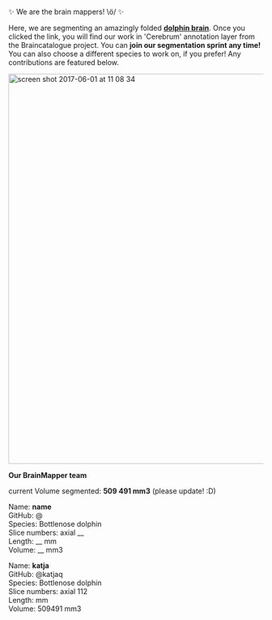 :sparkles: We are the brain mappers! \ö/ :sparkles:

Here, we are segmenting an amazingly folded [**dolphin brain**](http://brainbox.pasteur.fr/mri?url=http://braincatalogue.org/data/Bottlenose_dolphin/MRI-n4.nii.gz). Once you clicked the link, you will find our work in 'Cerebrum' annotation layer from the Braincatalogue project. You can **join our segmentation sprint any time!** You can also choose a different species to work on, if you prefer! Any contributions are featured below.

<img width="769" alt="screen shot 2017-06-01 at 11 08 34" src="https://cloud.githubusercontent.com/assets/6297454/26672835/f7892d80-46ba-11e7-8be8-51adbee9288d.png">

**Our BrainMapper team**

current Volume segmented: **509 491 mm3** (please update! :D)

Name:               **name**  
GitHub:             @  
Species:            Bottlenose dolphin  
Slice numbers:      axial __  
Length:             __ mm  
Volume:             __ mm3  


Name:               **katja**  
GitHub:             @katjaq  
Species:            Bottlenose dolphin  
Slice numbers:      axial 112  
Length:             mm  
Volume:             509491 mm3  

